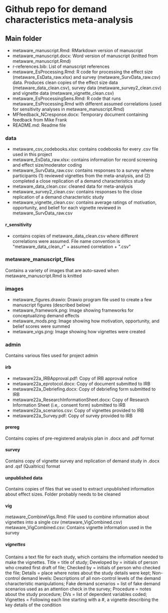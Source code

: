 # Github repo for demand characteristics meta-analysis

## Main folder
- metaware_manuscript.Rmd: RMarkdown version of manuscript
- metaware_manuscript.docx: Word version of manuscript (knitted from metaware_manuscript.Rmd)
- r-references.bib: List of manuscript references
- metaware_EsProcessing.Rmd: R code for processing the effect size (metaware_EsData_raw.xlsx) and survey (metaware_SurvData_raw.csv) data. Produces clean copies of the effect size data (metaware_data_clean.csv), survey data (metaware_survey2_clean.csv) and vignette data (metaware_vignette_clean.csv)
- metaware_EsProcessingSens.Rmd: R code that runs metaware_EsProcessing.Rmd with different assumed correlations (used for sensitivity analyses in metaware_manuscript.Rmd)
- MFfeedback_NCresponse.docx: Temporary document containing feedback from Mike Frank
- README.md: Readme file

### data
- metaware_csv_codebooks.xlsx: contains codebooks for every .csv file used in this project
- metaware_EsData_raw.xlsx: contains information for record screening and effect size/moderator coding
- metaware_SurvData_raw.csv: contains responses to a survey where participants (1) reviewed vignettes from the meta-analysis, and (2) completed a close replication of a demand characteristics study
- metaware_data_clean.csv: cleaned data for meta-analysis
- metaware_survey2_clean.csv: contains responses to the close replication of a demand characteristic study
- metaware_vignette_clean.csv: contains average ratings of motivation, opportunity, and belief for each vignette reviewed in metaware_SurvData_raw.csv

#### r_sensitivity
- contains copies of metaware_data_clean.csv where different correlations were assumed. File name convention is "metaware_data_clean_r" + assumed correlation + ".csv"

### metaware_manuscript_files
Contains a variety of images that are auto-saved when metaware_manuscript.Rmd is knitted

### images
- metaware_figures.drawio: Drawio program file used to create a few manuscript figures (described below)
- metaware_framework.png: Image showing frameworks for conceptualizing demand effects
- metaware_mods.png: Image showing how motivation, opportunity, and belief scores were summed
- metaware_vigs.png: Image showing how vignettes were created

### admin
Contains various files used for project admin

#### irb
- metaware22a_IRBApproval.pdf: Copy of IRB approval notice
- metaware22a_eprotocol.docx: Copy of document submitted to IRB
- metaware22a_Debriefing.docx: Copy of debriefing form submitted to IRB
- metaware22a_ResearchInformationSheet.docx: Copy of Research Information Sheet (i.e,. consent form) submitted to IRB
- metaware22a_scenarios.csv: Copy of vignettes provided to IRB
- metaware22a_Survey.pdf: Copy of survey provided to IRB

#### prereg
Contains copies of pre-registered analysis plan in .docx and .pdf format

#### survey
Contains copy of vignette survey and replication of demand study in .docx and .qsf (Qualtrics) format

#### unpublished data
Contains copies of files that we used to extract unpublished information about effect sizes. Folder probably needs to be cleaned

#### vig
metaware_CombineVigs.Rmd: File used to combine information about vignettes into a single csv (metaware_VigCombined.csv)
metaware_VigCombined.csv: Contains vignette information used in the survey

##### vignettes
Contains a text file for each study, which contains the information needed to make the vignettes. Title = title of study; Developed by = initials of person who created first draft of file; Checked by = initials of person who checked the file; Details = place where notes about the study details were kept; Non-control demand levels: Descriptions of all non-control levels of the demand characteristic manipulations; Fake demand scenarios = list of fake demand scenarios used as an attention check in the survey; Procedure = notes about the study procedure; DVs = list of dependent variables coded; Vignettes = Following each line starting with a #, a vignette describing the key details of the condition

